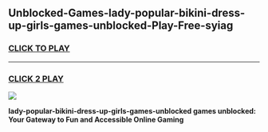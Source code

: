 
## Unblocked-Games-lady-popular-bikini-dress-up-girls-games-unblocked-Play-Free-syiag
<h3>
<a href="https://premium76.site?title=lady-popular-bikini-dress-up-girls-games-unblocked&ref=24M">CLICK TO PLAY</a></h3>
<hr>

<h3>
<a href="https://premium76.site?title=lady-popular-bikini-dress-up-girls-games-unblocked&ref=24M">CLICK 2 PLAY</a>
  
</h3>

<a href="https://premium76.site?title=lady-popular-bikini-dress-up-girls-games-unblocked&ref=24M"><img src="https://clearcache.store/games.png"></a>


**lady-popular-bikini-dress-up-girls-games-unblocked games unblocked: Your Gateway to Fun and Accessible Online Gaming**
